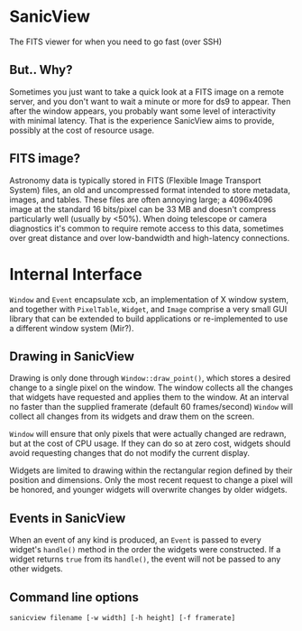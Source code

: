 # SanicView

The FITS viewer for when you need to go fast (over SSH)

## But.. Why?

Sometimes you just want to take a quick look at a FITS image on a remote server, and you don't want to wait a minute or more for ds9 to appear. Then after the window appears, you probably want some level of interactivity with minimal latency. That is the experience SanicView aims to provide, possibly at the cost of resource usage.

## FITS image?

Astronomy data is typically stored in FITS (Flexible Image Transport System) files, an old and uncompressed format intended to store metadata, images, and tables. These files are often annoying large; a 4096x4096 image at the standard 16 bits/pixel can be 33 MB and doesn't compress particularly well (usually by <50%). When doing telescope or camera diagnostics it's common to require remote access to this data, sometimes over great distance and over low-bandwidth and high-latency connections.


# Internal Interface

`Window` and `Event` encapsulate xcb, an implementation of X window system, and together with `PixelTable`, `Widget`, and `Image` comprise a very small GUI library that can be extended to build applications or re-implemented to use a different window system (Mir?).

## Drawing in SanicView

Drawing is only done through `Window::draw_point()`, which stores a desired change to a single pixel on the window. The window collects all the changes that widgets have requested and applies them to the window. At an interval no faster than the supplied framerate (default 60 frames/second) `Window` will collect all changes from its widgets and draw them on the screen.

`Window` will ensure that only pixels that were actually changed are redrawn, but at the cost of CPU usage. If they can do so at zero cost, widgets should avoid requesting changes that do not modify the current display.

Widgets are limited to drawing within the rectangular region defined by their position and dimensions. Only the most recent request to change a pixel will be honored, and younger widgets will overwrite changes by older widgets.

## Events in SanicView

When an event of any kind is produced, an `Event` is passed to every widget's `handle()` method in the order the widgets were constructed. If a widget returns `true` from its `handle()`, the event will not be passed to any other widgets.

## Command line options

```
sanicview filename [-w width] [-h height] [-f framerate]
```
